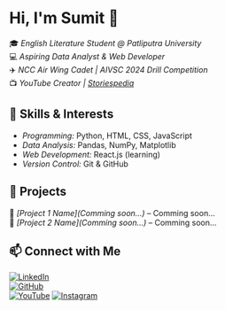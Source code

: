 # Hi, I'm Sumit 👋  

🎓 *English Literature Student @ Patliputra University*  
💻 *Aspiring Data Analyst & Web Developer*  
✈️ *NCC Air Wing Cadet | AIVSC 2024 Drill Competition*  
📺 *YouTube Creator | [Storiespedia](http://www.youtube.com/@Storiespedia-g4i)*  

## 🚀 Skills & Interests  
- *Programming:* Python, HTML, CSS, JavaScript  
- *Data Analysis:* Pandas, NumPy, Matplotlib  
- *Web Development:* React.js (learning)  
- *Version Control:* Git & GitHub  

## 📌 Projects  
🔹 *[Project 1 Name](Comming soon...)* – Comming soon...  
🔹 *[Project 2 Name](Comming soon...)* – Comming soon...  

## 📫 Connect with Me  
[![LinkedIn](https://img.shields.io/badge/LinkedIn-connect-blue?logo=linkedin)](https://www.linkedin.com/in/%20sumit-kumar-473697352%20Vanity%20URL%20name)  
[![GitHub](https://img.shields.io/badge/GitHub-Follow-black?logo=github)](https://github.com/Sumit-aer)  
[![YouTube](https://img.shields.io/badge/YouTube-Subscribe-red?logo=youtube)](http://www.youtube.com/@Storiespedia-g4i)
[![Instagram](https://img.shields.io/badge/Instagram-Follow-ff69b4?logo=instagram&logoColor=white)](https://www.instagram.com/sumit.aer/#)
